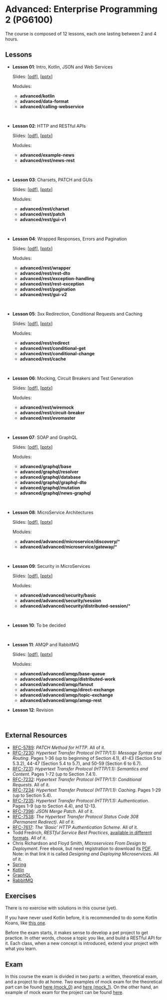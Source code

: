 # Advanced: Enterprise Programming 2 (PG6100)

The course is composed of 12 lessons, each one lasting between 2 and 4 hours.

## Lessons

* **Lesson 01**: Intro, Kotlin, JSON and Web Services
  
  Slides: [[pdf]](slides/lesson_01.pdf), 
          [[pptx]](slides/lesson_01.pptx)
          
  Modules:     
  
  * **advanced/kotlin**
  * **advanced/data-format**
  * **advanced/calling-webservice**            

<br />

* **Lesson 02**: HTTP and RESTful APIs
  
  Slides: [[pdf]](slides/lesson_02.pdf), 
          [[pptx]](slides/lesson_02.pptx)
          
  Modules:     
  
  * **advanced/example-news**
  * **advanced/rest/news-rest**

<br />

* **Lesson 03**: Charsets, PATCH and GUIs
  
  Slides: [[pdf]](slides/lesson_03.pdf), 
          [[pptx]](slides/lesson_03.pptx)
          
  Modules:     
  
  * **advanced/rest/charset**
  * **advanced/rest/patch**
  * **advanced/rest/gui-v1**

<br />


* **Lesson 04**: Wrapped Responses, Errors and Pagination
  
  Slides: [[pdf]](slides/lesson_04.pdf), 
          [[pptx]](slides/lesson_04.pptx)
          
  Modules:     
  
  * **advanced/rest/wrapper**
  * **advanced/rest/rest-dto**
  * **advanced/rest/exception-handling**
  * **advanced/rest/rest-exception**
  * **advanced/rest/pagination**
  * **advanced/rest/gui-v2**
  
<br />


* **Lesson 05**: 3xx Redirection, Conditional Requests and Caching
  
  Slides: [[pdf]](slides/lesson_05.pdf), 
          [[pptx]](slides/lesson_05.pptx)
          
  Modules:     
  
  * **advanced/rest/redirect**
  * **advanced/rest/conditional-get**
  * **advanced/rest/conditional-change**
  * **advanced/rest/cache**

<br />

* **Lesson 06**: Mocking, Circuit Breakers and Test Generation
  
  Slides: [[pdf]](slides/lesson_06.pdf), 
          [[pptx]](slides/lesson_06.pptx)
          
  Modules:     
    
  * **advanced/rest/wiremock**
  * **advanced/rest/circuit-breaker**
  * **advanced/rest/evomaster**

<br />


* **Lesson 07**: SOAP and GraphQL
  
  Slides: [[pdf]](slides/lesson_07.pdf), 
          [[pptx]](slides/lesson_07.pptx)
          
  Modules:     
  
  * **advanced/graphql/base**
  * **advanced/graphql/resolver**
  * **advanced/graphql/database**
  * **advanced/graphql/graphql-dto**
  * **advanced/graphql/mutation**
  * **advanced/graphql/news-graphql**

<br />


* **Lesson 08**: MicroService Architectures
  
  Slides: [[pdf]](slides/lesson_08.pdf), 
          [[pptx]](slides/lesson_08.pptx)
          
  Modules:     
  
  * **advanced/advanced/microservice/discovery/***
  * **advanced/advanced/microservice/gateway/***
  
<br />

* **Lesson 09**: Security in MicroServices
  
  Slides: [[pdf]](slides/lesson_09.pdf), 
          [[pptx]](slides/lesson_09.pptx)
          
  Modules:     
  
  * **advanced/advanced/security/basic**
  * **advanced/advanced/security/session**
  * **advanced/advanced/security/distributed-session/***
  
<br />


* **Lesson 10**: To be decided

<br />


* **Lesson 11**: AMQP and RabbitMQ
  
  Slides: [[pdf]](slides/lesson_11.pdf), 
          [[pptx]](slides/lesson_11.pptx)
          
  Modules:     
  
  * **advanced/advanced/amqp/base-queue**
  * **advanced/advanced/amqp/distributed-work**
  * **advanced/advanced/amqp/fanout**
  * **advanced/advanced/amqp/direct-exchange**
  * **advanced/advanced/amqp/topic-exchange**
  * **advanced/advanced/amqp/amqp-rest**


* **Lesson 12**: Revision

<br />

 
## External Resources

* [RFC-5789](https://tools.ietf.org/html/rfc5789): *PATCH Method for HTTP*. 
  All of it.
* [RFC-7230](https://tools.ietf.org/html/rfc7230): *Hypertext Transfer Protocol (HTTP/1.1): Message Syntax and Routing*.
  Pages 1-36 (up to beginning of Section 4.1), 
  41-43 (Section 5 to 5.3.2),
  44-47 (Section 5.4 to 5.7),
  and 50-59 (Section 6 to 6.7).
* [RFC-7231](https://tools.ietf.org/html/rfc7231): *Hypertext Transfer Protocol (HTTP/1.1): Semantics and Content*.
  Pages 1-72 (up to Section 7.4.1).
* [RFC-7232](https://tools.ietf.org/html/rfc7232): *Hypertext Transfer Protocol (HTTP/1.1): Conditional Requests*.
  All of it.  
* [RFC-7234](https://tools.ietf.org/html/rfc7234): *Hypertext Transfer Protocol (HTTP/1.1): Caching*. 
  Pages 1-29 (up to Section 5.4).
* [RFC-7235](https://tools.ietf.org/html/rfc7235): *Hypertext Transfer Protocol (HTTP/1.1): Authentication*. 
  Pages 1-9 (up to Section 4.4),
  and 12-13.
* [RFC-7396](https://tools.ietf.org/html/rfc7396): *JSON Merge Patch*.
  All of it.
* [RFC-7538](https://tools.ietf.org/html/rfc7538): *The Hypertext Transfer Protocol Status Code 308 (Permanent Redirect)*.
  All of it.    
* [RFC-7617](https://tools.ietf.org/html/rfc7617): *The 'Basic' HTTP Authentication Scheme*.
  All of it.    
* Todd Fredrich, *RESTful Service Best Practices*, [available in different formats](https://www.restapitutorial.com/resources.html).
  All  of it.  
* Chris Richardson and Floyd Smith, *Microservices From Design to Deployment*.
  Free ebook, but need registration to download its [PDF](https://www.nginx.com/resources/library/designing-deploying-microservices/).
  Note: in that link it is called *Designing and Deploying Microservices*.  All of it.
* [Spring](https://spring.io)
* [Kotlin](https://kotlinlang.org/docs/kotlin-docs.pdf)
* [GraphQL](https://graphql.org/)
* [RabbitMQ](https://www.rabbitmq.com/)


## Exercises

There is no exercise with solutions in this course (yet).

If you have never used Kotlin before, it is recommended to do some
Kotlin Koans, like [this one](https://kotlinlang.org/docs/tutorials/koans.html). 

Before the exam starts, it makes sense to develop a pet project to get practice.
In other words, choose a topic you like, and build a RESTful API for it.
Each class, when a new concept is introduced, extend your project with what
you learn. 

## Exam

In this course the exam is divided in two parts: a written, theoretical exam,
and a project to do at home.
Two examples of mock exam for the theoretical part can be 
found [here (mock_0)](exams/theory_mock_exam_0.pdf)
and [here (mock_1)](exams/theory_mock_exam_1.pdf).
On the other hand, 
an example of mock exam for the project can be 
found [here](exams/project_mock_exam.pdf).